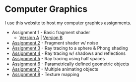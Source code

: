 # Computer Graphics

I use this website to host my computer graphics assignments.

* Assignment 1 - Basic fragment shader
    * [Version A](http://i6.cims.nyu.edu/~jzt212/graphics/assignment1A/) | [Version B](http://i6.cims.nyu.edu/~jzt212/graphics/assignment1B/)
* [Assignment 2](http://i6.cims.nyu.edu/~jzt212/graphics/assignment2/) - Fragment shader w/ noise
* [Assignment 3](http://i6.cims.nyu.edu/~jzt212/graphics/assignment3/) - Ray tracing to a sphere & Phong shading
* [Assignment 4](http://i6.cims.nyu.edu/~jzt212/graphics/assignment4/) - Ray tracing w/ shadows and reflections
* [Assignment 5](http://i6.cims.nyu.edu/~jzt212/graphics/assignment5/) - Ray tracing using half spaces
* [Assignment 6](http://i6.cims.nyu.edu/~jzt212/graphics/assignment6/) - Parametrically defined geometric objects
* [Assignment 7](http://i6.cims.nyu.edu/~jzt212/graphics/assignment7/) - Multiple animating objects
* [Assignment 8](http://i6.cims.nyu.edu/~jzt212/graphics/assignment8/) - Texture mapping